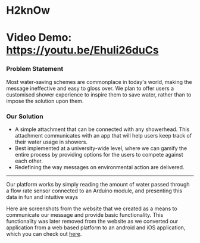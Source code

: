 # H2knOw

# Video Demo: https://youtu.be/Ehuli26duCs

<h3>Problem Statement</h3>
Most water-saving schemes are commonplace in today's world, making the message ineffective and easy to gloss over. We plan to offer users a customised shower experience to inspire them to save water, rather than to impose the solution upon them.

<h3>Our Solution</h3>
<ul>
  <li>A simple attachment that can be connected with any showerhead. This attachment communicates with an app that will help users keep track of their water usage in showers.
</li>
  <li> Best implemented at a university-wide level, where we can gamify the entire process by providing options for the users to compete against each other.
</li>
  <li>Redefining the way messages on environmental action are delivered.
</li>
</ul>

---

<p> Our platform works by simply reading the amount of water passed through a flow rate sensor connected to an Arduino module, and presenting this data in fun and intuitive ways </p>

<p>Here are screenshots from the website that we created as a means to communicate our message and provide basic functionality. This functionality was later removed from the website as we converted our application from a web based platform to an android and iOS application, which you can check out <a href="https://github.com/malhaar2002/h2know-flutter">here</a>.

